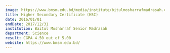 ```yaml
---
image: https://www.bmsm.edu.bd/media/institute/bitulmosharrafmadrasah.com/20200711123105_Final.png
title: Higher Secondary Certificate (HSC)
date: 2016/01/01
endDate: 2017/12/31
institution: Baitul Mosharraf Senior Madrasah
department: Science
result: CGPA 4.50 out of 5.00
website: https://www.bmsm.edu.bd/
---
```


